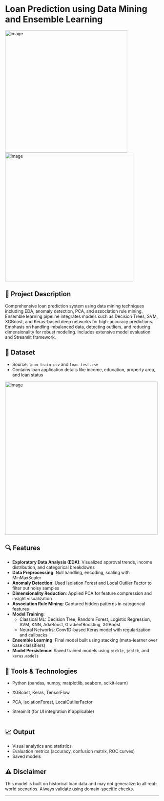 # Loan Prediction using Data Mining and Ensemble Learning
<img width="400" alt="image" src="https://github.com/user-attachments/assets/ccac858d-46ea-46ee-90b5-85470b4cc9a1" />                    <img width="420" alt="image" src="https://github.com/user-attachments/assets/b2431c26-e273-4c96-b789-eab36dfcd14b" />

## 📌 Project Description
Comprehensive loan prediction system using data mining techniques including EDA, anomaly detection, PCA, and association rule mining. Ensemble learning pipeline integrates models such as Decision Trees, SVM, XGBoost, and Keras-based deep networks for high-accuracy predictions. Emphasis on handling imbalanced data, detecting outliers, and reducing dimensionality for robust modeling. Includes extensive model evaluation and Streamlit framework.

## 🧾 Dataset
- Source: `loan-train.csv` and `loan-test.csv`
- Contains loan application details like income, education, property area, and loan status
<img width="500" alt="image" src="https://github.com/user-attachments/assets/b2431c26-e273-4c96-b789-eab36dfcd14b" />

## 🔍 Features
- **Exploratory Data Analysis (EDA)**: Visualized approval trends, income distribution, and categorical breakdowns
- **Data Preprocessing**: Null handling, encoding, scaling with MinMaxScaler
- **Anomaly Detection**: Used Isolation Forest and Local Outlier Factor to filter out noisy samples
- **Dimensionality Reduction**: Applied PCA for feature compression and insight visualization
- **Association Rule Mining**: Captured hidden patterns in categorical features
- **Model Training**:
  - Classical ML: Decision Tree, Random Forest, Logistic Regression, SVM, KNN, AdaBoost, GradientBoosting, XGBoost
  - Neural Networks: Conv1D-based Keras model with regularization and callbacks
- **Ensemble Learning**: Final model built using stacking (meta-learner over base classifiers)
- **Model Persistence**: Saved trained models using `pickle`, `joblib`, and `keras.models`

## 🧰 Tools & Technologies
- Python (pandas, numpy, matplotlib, seaborn, scikit-learn)
- XGBoost, Keras, TensorFlow
- PCA, IsolationForest, LocalOutlierFactor
- Streamlit (for UI integration if applicable)


    ```

## 📈 Output
- Visual analytics and statistics
- Evaluation metrics (accuracy, confusion matrix, ROC curves)
- Saved models

## ⚠️ Disclaimer
This model is built on historical loan data and may not generalize to all real-world scenarios. Always validate using domain-specific checks.

---

